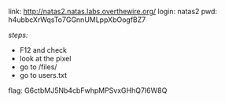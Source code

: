link: http://natas2.natas.labs.overthewire.org/
login: natas2
pwd: h4ubbcXrWqsTo7GGnnUMLppXbOogfBZ7

*steps:*
- F12 and check <div id="content">
- look at the pixel
- go to /files/
- go to users.txt

flag: G6ctbMJ5Nb4cbFwhpMPSvxGHhQ7I6W8Q